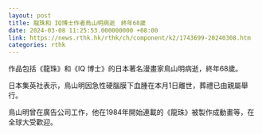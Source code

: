 ```yaml
---
layout: post
title: 龍珠和 IQ博士作者鳥山明病逝　終年68歲
date: 2024-03-08 11:25:53.000000000 +08:00
link: https://news.rthk.hk/rthk/ch/component/k2/1743699-20240308.htm
categories: rthk
---
```


作品包括《龍珠》和《IQ 博士》的日本著名漫畫家鳥山明病逝，終年68歲。

日本集英社表示，鳥山明因急性硬腦膜下血腫在本月1日離世，葬禮已由親屬舉行。

鳥山明曾在廣告公司工作，他在1984年開始連載的《龍珠》被製作成動畫等，在全球大受歡迎。
